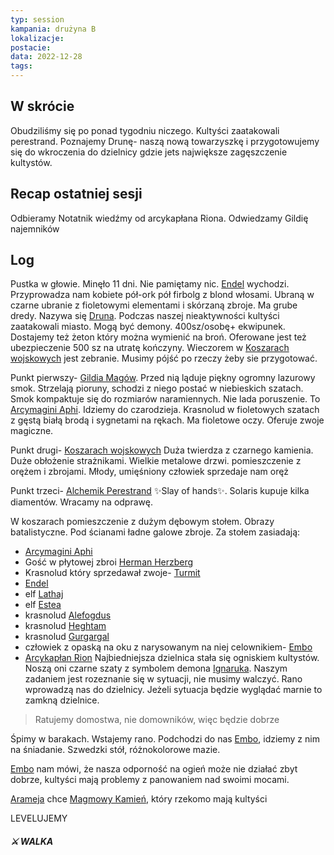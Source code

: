 ```yaml
---
typ: session
kampania: drużyna B
lokalizacje: 
postacie: 
data: 2022-12-28
tags: 
---
```

## W skrócie
Obudziliśmy się po ponad tygodniu niczego. Kultyści zaatakowali perestrand. Poznajemy Drunę- naszą nową towarzyszkę i przygotowujemy się do wkroczenia do dzielnicy gdzie jets największe zagęszczenie kultystów.
## Recap ostatniej sesji
Odbieramy Notatnik wiedźmy od arcykapłana Riona. Odwiedzamy Gildię najemników
## Log
Pustka w głowie. Minęło 11 dni. Nie pamiętamy nic. [Endel](../NPC/Endel.md) wychodzi. Przyprowadza nam kobiete pół-ork pół firbolg z blond włosami. Ubraną w czarne ubranie z fioletowymi elementami i skórzaną zbroje. Ma grube dredy. Nazywa się [Druna](../postacie%20graczy/Druna.md).
Podczas naszej nieaktywności kultyści zaatakowali miasto. Mogą być demony. 400sz/osobę+ ekwipunek. Dostajemy też żeton który można wymienić na broń. Oferowane jest też ubezpieczenie 500 sz na utratę kończyny. Wieczorem w [Koszarach wojskowych](../lokacje/Koszary%20Wojskowe.md) jest zebranie. Musimy pójść po rzeczy żeby sie przygotować. 

Punkt pierwszy- [Gildia Magów](../lokacje/Gildia%20Mag%C3%B3w.md). 
Przed nią ląduje piękny ogromny lazurowy smok. Strzelają pioruny, schodzi z niego postać w niebieskich szatach. Smok kompaktuje się do rozmiarów naramiennych. Nie lada poruszenie. To [Arcymagini Aphi](../NPC/Arcymagini%20Aphi.md). Idziemy do czarodzieja. Krasnolud w fioletowych szatach z gęstą białą brodą i sygnetami na rękach. Ma fioletowe oczy. Oferuje zwoje magiczne.

Punkt drugi- [Koszarach wojskowych](../lokacje/Koszary%20Wojskowe.md)
Duża twierdza z czarnego kamienia. Duże obłożenie strażnikami. Wielkie metalowe drzwi. pomieszczenie z orężem i zbrojami. Młody, umięśniony człowiek sprzedaje nam oręż

Punkt trzeci- [Alchemik Perestrand](../lokacje/Alchemik%20Perestrand.md)
✨Slay of hands✨. Solaris kupuje kilka diamentów. Wracamy na odprawę.

W koszarach pomieszczenie z dużym dębowym stołem. Obrazy batalistyczne. Pod ścianami ładne galowe zbroje. Za stołem zasiadają:
- [Arcymagini Aphi](../NPC/Arcymagini%20Aphi.md)
- Gość w płytowej zbroi [Herman Herzberg](../NPC/Herman%20Herzberg.md)
- Krasnolud który sprzedawał zwoje- [Turmit](../NPC/Turmit.md)
- [Endel](../NPC/Endel.md)
- elf [Lathaj](../NPC/Lathaj.md)
- elf [Estea](../NPC/Estea.md)
- krasnolud [Alefogdus](../NPC/Alefogdus.md)
- krasnolud [Heghtam](../NPC/Heghtam.md)
- krasnolud [Gurgargal](../NPC/Gurgargal.md)
- człowiek z opaską na oku z narysowanym na niej celownikiem- [Embo](../NPC/Embo.md)
- [Arcykapłan Rion](../NPC/Arcykap%C5%82an%20Rion.md)
Najbiedniejsza dzielnica stała się ogniskiem kultystów. Noszą oni czarne szaty z symbolem demona [Ignaruka](../bogowie/Ignaruk.md). Naszym zadaniem jest rozeznanie się w sytuacji, nie musimy walczyć. Rano wprowadzą nas do dzielnicy. Jeżeli sytuacja będzie wyglądać marnie to zamkną dzielnice.

>Ratujemy domostwa, nie domowników, więc będzie dobrze

Śpimy w barakach. Wstajemy rano. Podchodzi do nas [Embo](../NPC/Embo.md), idziemy z nim na śniadanie. Szwedzki stół, różnokolorowe mazie. 

[Embo](../NPC/Embo.md) nam mówi, że nasza odporność na ogień może nie działać zbyt dobrze, kultyści mają problemy z panowaniem nad swoimi mocami. 

[Arameja](../postacie%20graczy/Arameja.md) chce [Magmowy Kamień](../przedmioty/Magmowy%20Kamie%C5%84.md), który rzekomo mają kultyści

LEVELUJEMY
##### ⚔ WALKA 
